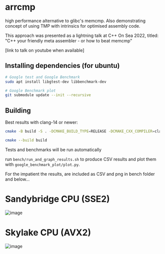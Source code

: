 # arrcmp
high performance alternative to glibc's memcmp. Also demonstrating concept of using TMP with intrinsics for optimised assembly code. 

This approach was presented as a lightning talk at C++ On Sea 2022, titled: "C++ your friendly meta assembler - or how to beat memcmp" 

[link to talk on youtube when available]

## Installing dependencies (for ubuntu)

```bash
# Google test and Google Benchmark
sudo apt install libgtest-dev libbenchmark-dev

# Google Benchmark plot
git submodule update --init --recursive 
```
## Building 
Best results with clang-14 or newer:

```bash
cmake -B build -S . -DCMAKE_BUILD_TYPE=RELEASE -DCMAKE_CXX_COMPILER=clang++-14 -DCMAKE_C_COMPILER=clang-14

cmake --build build
```

Tests and benchmarks will be run automatically


run `bench/run_and_graph_results.sh` to produce CSV results and plot them with `google_benchmark_plot/plot.py`. 

For the impatient the results, are included as CSV and png in bench folder and below...

# Sandybridge CPU (SSE2)
![image](https://user-images.githubusercontent.com/1681962/180046310-21dd9ec6-e8cb-4a66-bae7-b926470b4f0b.png)

# Skylake CPU (AVX2)
![image](https://user-images.githubusercontent.com/1681962/180046453-17c66e11-1cc6-4c67-993a-6a3510b402a9.png)

